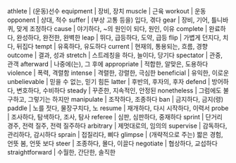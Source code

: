 athlete	| (운동)선수
equipment	| 장비, 장치
muscle	| 근육
workout	| 운동
opponent	| 상대, 적수
suffer	| (부상 고통 등을) 입다, 겪다
gear	| 장비, 기어, 틀니바퀴, 맞게 조정하다
cause	| 야기하다, ~의 원인이 되다, 원인, 이유
complete	| 완료하다, 완성하다, 완전한, 완벽한
leap	| 뛰다, 급등하다, 도약, 급등
flip	| 가볍게 던지다, 치다, 뒤집다
tempt	| 유혹하다, 유도하다
current	| 현재의, 통용되는, 흐름, 경향
outcome	| 결과, 성과
stretch	| 스트레칭을 하다, 늘이다, 당기다
spectator	| 관중, 관객
afterward	| 나중에(는), 그 후에
appropriate	| 적합한, 알맞은, 도용하다
violence	| 폭력, 격렬함
intense	| 격렬한, 강렬한, 극심한
beneficial	| 유익한, 이로운
unbelievable	| 믿을 수 없는, 믿기 힘든
latter	| 후반의, 후자의, 후자
defend	| 방어하다, 변호하다, 수비하다
steady	| 꾸준한, 지속적인, 안정된
nonetheless	| 그럼에도 불구하고, 그렇기는 하지만
manipulate	| 조작하다, 조종하다
ban	| 금지하다, 금지(령)
paddle	| 노를 젓다, 물장구치다, 노
resume	| 재개하다, 다시 시작하다, 이력서
probe	| 조사하다, 탐색하다, 조사, 탐사
referee	| 심판, 심판하다, 중재하다
sprint	| 단거리 경주, 전력 질주, 전력 질주하다
arbitrary	| 제멋대로의, 임의의
supervise	| 감독하다, 관리하다, 감시하다
sprain	| 접질리다, 삐다
glimpse	| (개략적으로 주는) 짧은 경험, 언뜻 봄, 언뜻 보다
steer	| 조종하다, 몰다, 이끌다
negotiate	| 협상하다, 교섭하다
straightforward	| 수월한, 간단한, 솔직한
